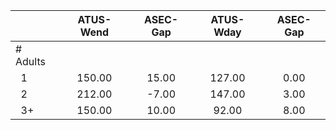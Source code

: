 
|                      |    ATUS-Wend |     ASEC-Gap |    ATUS-Wday |     ASEC-Gap |
| -------------------- | :----------: | :----------: | :----------: | :----------: |
| # Adults             |              |              |              |              |
| &nbsp;&nbsp;1        |       150.00 |        15.00 |       127.00 |         0.00 |
| &nbsp;&nbsp;2        |       212.00 |        -7.00 |       147.00 |         3.00 |
| &nbsp;&nbsp;3+       |       150.00 |        10.00 |        92.00 |         8.00 |

